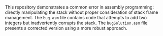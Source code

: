 This repository demonstrates a common error in assembly programming: directly manipulating the stack without proper consideration of stack frame management. The `bug.asm` file contains code that attempts to add two integers but inadvertently corrupts the stack. The `bugSolution.asm` file presents a corrected version using a more robust approach.
